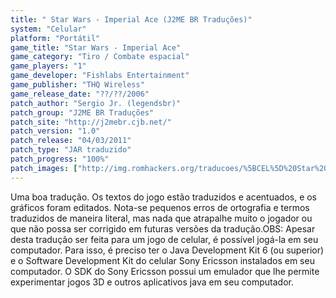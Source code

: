 ```yaml
---
title: " Star Wars - Imperial Ace (J2ME BR Traduções)"
system: "Celular"
platform: "Portátil"
game_title: "Star Wars - Imperial Ace"
game_category: "Tiro / Combate espacial"
game_players: "1"
game_developer: "Fishlabs Entertainment"
game_publisher: "THQ Wireless"
game_release_date: "??/??/2006"
patch_author: "Sergio Jr. (legendsbr)"
patch_group: "J2ME BR Traduções"
patch_site: "http://j2mebr.cjb.net/"
patch_version: "1.0"
patch_release: "04/03/2011"
patch_type: "JAR traduzido"
patch_progress: "100%"
patch_images: ["http://img.romhackers.org/traducoes/%5BCEL%5D%20Star%20Wars%20Imperial%20Ace%20-%20J2ME%20BR%20Tradu%C3%A7%C3%B5es%20-%201.png","http://img.romhackers.org/traducoes/%5BCEL%5D%20Star%20Wars%20Imperial%20Ace%20-%20J2ME%20BR%20Tradu%C3%A7%C3%B5es%20-%202.png","http://img.romhackers.org/traducoes/%5BCEL%5D%20Star%20Wars%20Imperial%20Ace%20-%20J2ME%20BR%20Tradu%C3%A7%C3%B5es%20-%203.png"]
---
```

Uma boa tradução. Os textos do jogo estão traduzidos e acentuados, e os gráficos foram editados. Nota-se pequenos erros de ortografia e termos traduzidos de maneira literal, mas nada que atrapalhe muito o jogador ou que não possa ser corrigido em futuras versões da tradução.OBS: Apesar desta tradução ser feita para um jogo de celular, é possível jogá-la em seu computador. Para isso, é preciso ter o Java Development Kit 6 (ou superior) e o Software Development Kit do celular Sony Ericsson instalados em seu computador. O SDK do Sony Ericsson possui um emulador que lhe permite experimentar jogos 3D e outros aplicativos java em seu computador.